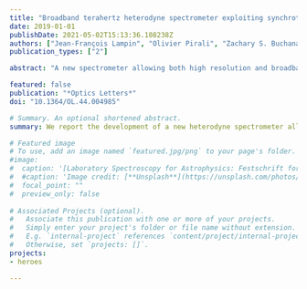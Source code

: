 ```yaml
---
title: "Broadband terahertz heterodyne spectrometer exploiting synchrotron radiation at megahertz resolution"
date: 2019-01-01
publishDate: 2021-05-02T15:13:36.108238Z
authors: ["Jean-François Lampin", "Olivier Pirali", "Zachary S. Buchanan", "Sophie Eliet", "Marie-Aline Martin-Drumel", "Johan Turut", "Pascale Roy", "Francis Hindle", "Gaël Mouret"]
publication_types: ["2"]

abstract: "A new spectrometer allowing both high resolution and broadband coverage in the terahertz (THz) domain is proposed. This instrument exploits the heterodyne technique between broadband synchrotron radiation and a quantum-cascade-laser-based molecular THz laser that acts as the local oscillator. Proof of principle for exploitation for spectroscopy is provided by the recording of molecular absorptions of hydrogen sulfide (H$_2$S) and methanol (CH$_3$OH) around 1.073 THz. Ultimately, the spectrometer will enable to cover the 1–4 THz region in 5 GHz windows at Doppler resolution."

featured: false
publication: "*Optics Letters*"
doi: "10.1364/OL.44.004985"

# Summary. An optional shortened abstract.
summary: We report the development of a new heterodyne spectrometer allowing both high resolution and broadband coverage in the THz domain by exploiting broadband synchrotron radiation and a QCL-based molecular THz laser.

# Featured image
# To use, add an image named `featured.jpg/png` to your page's folder. 
#image:
#  caption: '[Laboratory Spectroscopy for Astrophysics: Festschrift for Stephan Schlemmer](https://www.sciencedirect.com/journal/journal-of-molecular-spectroscopy/special-issue/104G321Z9MJ) (Special Issue)'
#  #caption: 'Image credit: [**Unsplash**](https://unsplash.com/photos/s9CC2SKySJM)'
#  focal_point: ""
#  preview_only: false
  
# Associated Projects (optional).
#   Associate this publication with one or more of your projects.
#   Simply enter your project's folder or file name without extension.
#   E.g. `internal-project` references `content/project/internal-project/index.md`.
#   Otherwise, set `projects: []`.
projects:
- heroes

---
```


